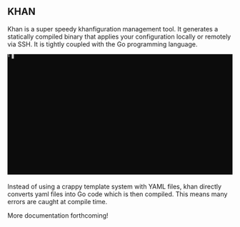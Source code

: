 KHAN
----
Khan is a super speedy khanfiguration management tool. It generates a
statically compiled binary that applies your configuration locally or
remotely via SSH. It is tightly coupled with the Go programming language.

![Demo](./demo/type/demo.svg)

Instead of using a crappy template system with YAML files, khan directly
converts yaml files into Go code which is then compiled. This means many
errors are caught at compile time.

More documentation forthcoming!
